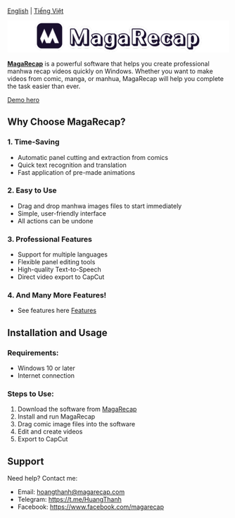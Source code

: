 [English](#english) | [Tiếng Việt](README.vi.md)

![MagaRecap](MagaRecap.png)

**[MagaRecap](https://www.magarecap.com)** is a powerful software that helps you create professional manhwa recap videos quickly on Windows. Whether you want to make videos from comic, manga, or manhua, MagaRecap will help you complete the task easier than ever.

[Demo hero]([https://www.magarecap.com](https://www.youtube.com/watch?v=s9wrpag-iGI&t=321s))


## Why Choose MagaRecap?

### 1. Time-Saving
- Automatic panel cutting and extraction from comics
- Quick text recognition and translation
- Fast application of pre-made animations

### 2. Easy to Use
- Drag and drop manhwa images files to start immediately
- Simple, user-friendly interface
- All actions can be undone

### 3. Professional Features
- Support for multiple languages
- Flexible panel editing tools
- High-quality Text-to-Speech
- Direct video export to CapCut

### 4. And Many More Features!
- See features here [Features](https://www.magarecap.com/features)

## Installation and Usage

### Requirements:
- Windows 10 or later
- Internet connection

### Steps to Use:
1. Download the software from [MagaRecap](https://www.magarecap.com)
2. Install and run MagaRecap
3. Drag comic image files into the software
4. Edit and create videos
5. Export to CapCut

## Support
Need help? Contact me:
- Email: hoangthanh@magarecap.com
- Telegram: https://t.me/HuangThanh
- Facebook: https://www.facebook.com/magarecap
